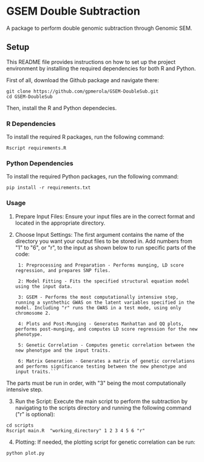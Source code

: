 # GSEM Double Subtraction
A package to perform double genomic subtraction through Genomic SEM.

## Setup
This README file provides instructions on how to set up the project environment by installing the required dependencies for both R and Python.


First of all, download the Github package and navigate there:

```console
git clone https://github.com/gpmerola/GSEM-DoubleSub.git
cd GSEM-DoubleSub
```

Then, install the R and Python dependecies.

### R Dependencies

To install the required R packages, run the following command:

```console
Rscript requirements.R
```

### Python Dependencies
To install the required Python packages, run the following command:

```console
pip install -r requirements.txt
```

### Usage

  1) Prepare Input Files: Ensure your input files are in the correct format and located in the appropriate directory.

  2) Choose Input Settings: The first argument contains the name of the directory you want your output files to be stored in. Add numbers from "1" to "6", or "r", to the input as shown below to run specific parts of the code:

     ```
      1: Preprocessing and Preparation - Performs munging, LD score regression, and prepares SNP files.
      
      2: Model Fitting - Fits the specified structural equation model using the input data.
      
      3: GSEM - Performs the most computationally intensive step, running a synthethic GWAS on the latent variables specified in the model. Including "r" runs the GWAS in a test mode, using only chromosome 2.
      
      4: Plots and Post-Munging - Generates Manhattan and QQ plots, performs post-munging, and computes LD score regression for the new phenotype.
      
      5: Genetic Correlation - Computes genetic correlation between the new phenotype and the input traits.
      
      6: Matrix Generation - Generates a matrix of genetic correlations and performs significance testing between the new phenotype and input traits.```

The parts must be run in order, with "3" being the most computationally intensive step.


  3) Run the Script: Execute the main script to perform the subtraction by navigating to the scripts directory and running the following command ("r" is optional):

```console
cd scripts
Rscript main.R  "working_directory" 1 2 3 4 5 6 "r"
```

  4) Plotting: If needed, the plotting script for genetic correlation can be run:

```console
python plot.py
```


